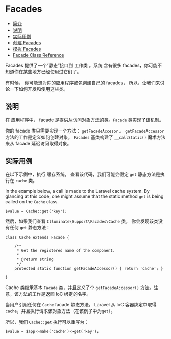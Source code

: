# Facades

- [简介](#introduction)
- [说明](#explanation)
- [实际用例](#practical-usage)
- [创建 Facades](#creating-facades)
- [模拟 Facades](#mocking-facades)
- [Facade Class Reference](#facade-class-reference)

Facades 提供了一个“静态”接口到 工作类 。系统 含有很多 facades，你可能不知道你在某些地方已经使用过它们了。

有时候， 你可能想为你的应用程序或包创建自己的 facades， 所以，让我们来讨论一下如何开发和使用这些类。

<a name="explanation"></a>
## 说明

在 应用程序中， facade 是提供从访问对象方法的类。`Facade` 类实现了该机制。 

你的 facade 类只需要实现一个方法： `getFacadeAccesor` 。 `getFacadeAccessor` 方法的工作是定义如何创建对象。 `Facades` 基类构建了 `__callStatic()` 魔术方法来从 facade 延迟访问取得对象。

<a name="practical-usage"></a>

## 实际用例

在以下示例中，执行 缓存系统， 查看该代码，我们可能会假定 `get` 静态方法是执行在 `cache` 类。

In the example below, a call is made to the Laravel cache system. By glancing at this code, one might assume that the static method `get` is being called on the `Cache` class.

	$value = Cache::get('key');

然后，如果我们查看 `Illuminate\Support\Facades\Cache` 类， 你会发现该类没有任何 `get` 静态方法：

	class Cache extends Facade {

		/**
		 * Get the registered name of the component.
		 *
		 * @return string
		 */
		protected static function getFacadeAccessor() { return 'cache'; }

	}

Cache 类继承基本 `Facade` 类，并且定义了个 `getFacadeAccessor()` 方法。注意，该方法的工作是返回 IoC 绑定的名字。

当用户引用任何在 `Cache` facade 静态方法， Laravel 从 IoC 容器绑定中取得 `cache`，并且执行请求该对象方法（在该例子中为`get`）。

所以，我们 `Cache::get` 执行可以重写为：

	$value = $app->make('cache')->get('key');

<a name="creating-facades"></a>

